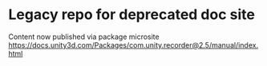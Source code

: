# Legacy repo for deprecated doc site

Content now published via package microsite https://docs.unity3d.com/Packages/com.unity.recorder@2.5/manual/index.html
